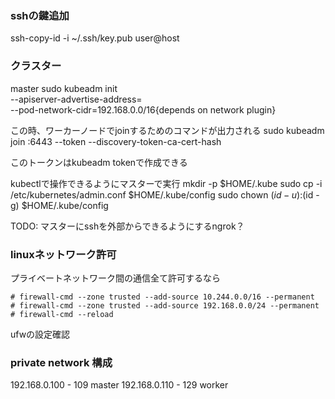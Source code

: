 ### sshの鍵追加
ssh-copy-id -i ~/.ssh/key.pub user@host

### クラスター
master
sudo kubeadm init \
  --apiserver-advertise-address=<your-master-ip> \
  --pod-network-cidr=192.168.0.0/16{depends on network plugin}

この時、ワーカーノードでjoinするためのコマンドが出力される
sudo kubeadm join <your-master-ip>:6443 --token <token> --discovery-token-ca-cert-hash <hash>

このトークンはkubeadm tokenで作成できる

kubectlで操作できるようにマスターで実行
mkdir -p $HOME/.kube
sudo cp -i /etc/kubernetes/admin.conf $HOME/.kube/config
sudo chown $(id -u):$(id -g) $HOME/.kube/config

TODO:
  マスターにsshを外部からできるようにするngrok？

### linuxネットワーク許可
プライベートネットワーク間の通信全て許可するなら
```
# firewall-cmd --zone trusted --add-source 10.244.0.0/16 --permanent
# firewall-cmd --zone trusted --add-source 192.168.0.0/24 --permanent
# firewall-cmd --reload
```
ufwの設定確認

### private network 構成
192.168.0.100 - 109 master
192.168.0.110 - 129 worker
